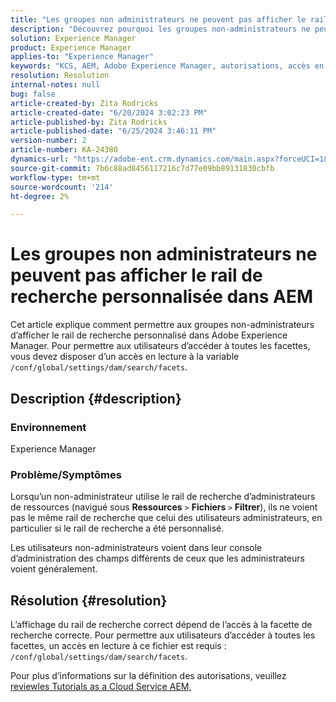 ```yaml
---
title: "Les groupes non administrateurs ne peuvent pas afficher le rail de recherche personnalisée dans AEM"
description: "Découvrez pourquoi les groupes non-administrateurs ne peuvent pas voir le rail de recherche personnalisé dans Adobe Experience Manager."
solution: Experience Manager
product: Experience Manager
applies-to: "Experience Manager"
keywords: "KCS, AEM, Adobe Experience Manager, autorisations, accès en lecture, groupe d’utilisateurs, facettes de recherche, tâches administratives, Accès à AEM, métadonnées, rail de recherche personnalisé, utilisateurs non-administrateurs, rail de recherche d’administrateurs de ressources, recherche, filtrage"
resolution: Resolution
internal-notes: null
bug: false
article-created-by: Zita Rodricks
article-created-date: "6/20/2024 3:02:23 PM"
article-published-by: Zita Rodricks
article-published-date: "6/25/2024 3:46:11 PM"
version-number: 2
article-number: KA-24380
dynamics-url: "https://adobe-ent.crm.dynamics.com/main.aspx?forceUCI=1&pagetype=entityrecord&etn=knowledgearticle&id=7fa01516-162f-ef11-840a-0022480aed6f"
source-git-commit: 7b6c88ad8456117216c7d77e09bb89131830cbfb
workflow-type: tm+mt
source-wordcount: '214'
ht-degree: 2%

---
```


# Les groupes non administrateurs ne peuvent pas afficher le rail de recherche personnalisée dans AEM


Cet article explique comment permettre aux groupes non-administrateurs d’afficher le rail de recherche personnalisé dans Adobe Experience Manager. Pour permettre aux utilisateurs d’accéder à toutes les facettes, vous devez disposer d’un accès en lecture à la variable `/conf/global/settings/dam/search/facets`.

## Description {#description}


### Environnement

Experience Manager

### Problème/Symptômes

Lorsqu’un non-administrateur utilise le rail de recherche d’administrateurs de ressources (navigué sous <b>Ressources</b> `>` <b> Fichiers </b>`>` <b> Filtrer</b>), ils ne voient pas le même rail de recherche que celui des utilisateurs administrateurs, en particulier si le rail de recherche a été personnalisé.

Les utilisateurs non-administrateurs voient dans leur console d’administration des champs différents de ceux que les administrateurs voient généralement.


## Résolution {#resolution}


L’affichage du rail de recherche correct dépend de l’accès à la facette de recherche correcte. Pour permettre aux utilisateurs d’accéder à toutes les facettes, un accès en lecture à ce fichier est requis : `/conf/global/settings/dam/search/facets`.

Pour plus d’informations sur la définition des autorisations, veuillez [review](https://experienceleague.adobe.com/en/docs/experience-manager-learn/cloud-service/accessing/overview)[les Tutorials as a Cloud Service AEM,](https://experienceleague.adobe.com/en/docs/experience-manager-learn/cloud-service/accessing/overview)

